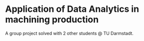 # Application of Data Analytics in machining production
A group project solved with 2 other students @ TU Darmstadt.
